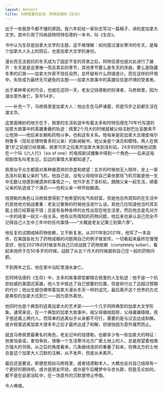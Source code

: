 ```yaml
---
layout: default
title: 马修佩里的去世，阿特伍德的《生存》
---
```


出于一些我至今都不懂的原因，我六年前给一家杂志写过一篇稿子，讲的是加拿大文学。其中引用了玛格丽特阿特伍德的一本书，叫《生存》。

书中认为生存是加拿大文学的主题，这不难理解：如何度过漫长寒冷的冬天，是每个加拿大人头上的阴云，也是加拿大文学的身份。

漫长而无法抵抗的冬天成为了固定不变的背景之后，阿特伍德也就对此进行了展开：冬天是是这里唯一而且真实的季节，其他季节要么是冬天的序曲，要么是隐藏冬季的幻景——加拿大作家不信任自然，总怀疑有什么阴谋诡计。而在这样的环境中，失败成为最终无可避免的主题——加拿大故事中的英雄往往是坏境的受害者。

出于某种卑劣的巧合，也就在这同一天，老友记钱德勒的扮演者，马修佩里，因为溺水意外身亡，享年54岁。

——补充一下，马修佩里是加拿大人：他出生在马萨诸塞，但是15岁之前都生活在渥太华。

这里面微妙的地方在于，佩里的生活轨迹中有着太多和阿特伍德在70年代写道的加拿大故事中的英雄重叠的轨迹：佩里2个月大的时候就被父母注射巴比妥酸来不让他哭——他后来长期和药物斗争，也和这有关系。他母亲是前加拿大总理皮埃尔特鲁多（现任总理特鲁多的父亲）的新闻秘书，他父亲是个演员和模特。两人在佩里1岁之前就已经离婚，佩里15岁之后离开加拿大来到洛杉矶，24岁的时候他试图在一个叫《六人行》（six of one）的电视剧试播集中得到一个角色——后来这电视剧改名叫老友记，后边的事情大家都知道了。

佩里似乎众生都面对某种被遗弃的空虚和绝望：五岁的时候他无人陪伴，坐上一架去洛杉矶看父亲的飞机，他自己说，没有父母陪伴自己乘坐那班飞机可能是他一生中无数让他感到被遗弃的事情之一。他15岁去了洛杉矶，跟随父亲一起生活，顺着父亲的轨迹成了个演员——也和父亲一样开始酗酒。

钱德勒的角色让马修佩里得到了他希望的名气和财富，但是他总所周知的在生活中的其他地方挑战重重：老友记重聚的时候他没说什么话，其他几位知道他当时其实能上镜已经算是不错；总是有各种各样的女性出现在他生活里，然后他总是先对方一步的结束一段又一段关系。他有众所周知的药物问题，他后来也承认自己完全不记得自己人生中三年中的任何事情——“大概是老友记第三到第六季”。

他反复的试图戒掉药物依赖，又不断复发。从2011年到2021年，他写了一本自传，在美国各处为了药物成瘾的问题用自己的例子做宣传。一切看起来最终在慢慢变好，他在2021年的时候宣布自己已经战胜了药物依赖（completely sober），看起来他终于在50多岁的时候，战胜了从五个月大的时候就和自己在一起的药物问题。

不到两年之后，他在家中浴缸里溺水身亡。

在阿特伍德的《生存》中，太多的故事原型都暗合佩里的人生轨迹：他不是一个抗拒权威的美国式英雄，他人生中抵达了自己想要的位置，但是却付出了远超过预期的代价；他出生就仿佛带着加拿大漫长冬天一样的诅咒，最后离开这个世界的方式是典型的加拿大式死亡——因为意外离世。

他同时也是个典型的逃离加拿大的艺术家——一个几乎同样典型的加拿大文学形象。通常来说，在一个典型的加拿大故事中，祖父母循规蹈矩，父母庸庸碌碌，孩子想逃离上两代人。而简单的逃离似乎从来都不可行，需要的是与过去达成和解。或许佩里逃离加拿大很多年之后才最终达成了和解，但很快因为意外戛然而止。

就连马修佩里最著名的角色，老友记中的钱德勒，也都多少有一些加拿大的特征：他害怕承诺，害怕争执，很像一个生活寒冷北方广袤土地上的人，总是观望着他南方强大的邻居。从之后的角度看来，几条曲线诡异的重叠了起来，仿佛北方的土地总是这个加拿大人沉默的注解，从不发声，但是从未离开。

最后还是要说，即便悲观如马修佩里，或者钱德勒本人，大概也会对自己结局有一个更好的期待吧。或许是朋友环绕，或许是午后睡梦中与世长辞，但是无论如何，都不是在自家浴缸中，在一场意外的沉默里停止呼吸。

令人唏嘘。
